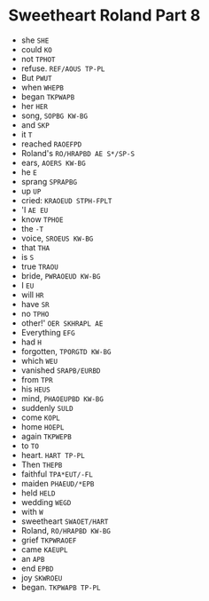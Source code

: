 # Sweetheart Roland Part 8

* she `SHE`
* could `KO`
* not `TPHOT`
* refuse. `REF/AOUS TP-PL`
* But `PWUT`
* when `WHEPB`
* began `TKPWAPB`
* her `HER`
* song, `SOPBG KW-BG`
* and `SKP`
* it `T`
* reached `RAOEFPD`
* Roland's `RO/HRAPBD AE S*/SP-S`
* ears, `AOERS KW-BG`
* he `E`
* sprang `SPRAPBG`
* up `UP`
* cried: `KRAOEUD STPH-FPLT`
* 'I `AE EU`
* know `TPHOE`
* the `-T`
* voice, `SROEUS KW-BG`
* that `THA`
* is `S`
* true `TRAOU`
* bride, `PWRAOEUD KW-BG`
* I `EU`
* will `HR`
* have `SR`
* no `TPHO`
* other!' `OER SKHRAPL AE`
* Everything `EFG`
* had `H`
* forgotten, `TPORGTD KW-BG`
* which `WEU`
* vanished `SRAPB/EURBD`
* from `TPR`
* his `HEUS`
* mind, `PHAOEUPBD KW-BG`
* suddenly `SULD`
* come `KOPL`
* home `HOEPL`
* again `TKPWEPB`
* to `TO`
* heart. `HART TP-PL`
* Then `THEPB`
* faithful `TPA*EUT/-FL`
* maiden `PHAEUD/*EPB`
* held `HELD`
* wedding `WEGD`
* with `W`
* sweetheart `SWAOET/HART`
* Roland, `RO/HRAPBD KW-BG`
* grief `TKPWRAOEF`
* came `KAEUPL`
* an `APB`
* end `EPBD`
* joy `SKWROEU`
* began. `TKPWAPB TP-PL`
